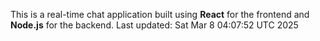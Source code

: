 This is a real-time chat application built using **React** for the frontend and **Node.js** for the backend.
Last updated: Sat Mar  8 04:07:52 UTC 2025
